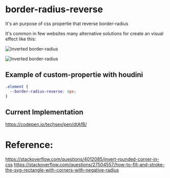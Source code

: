 # border-radius-reverse
It's an purpose of css propertie that reverse border-radius

It's common in few websites many alternative solutions for create an visual effect like this:


![Inverted border-radius](https://i.stack.imgur.com/5R41j.png)

![Inverted border-radius](https://i.stack.imgur.com/pl411.jpg)


## Example of custom-propertie with houdini

```css
.element {
  --border-radius-reverse: 4px;
}
```

## Current Implementation

https://codepen.io/techsev/pen/dtAfB/

# Reference:

https://stackoverflow.com/questions/4012085/invert-rounded-corner-in-css
https://stackoverflow.com/questions/27504557/how-to-fill-and-stroke-the-svg-rectangle-with-corners-with-negative-radius
